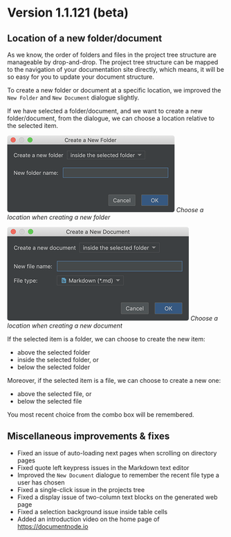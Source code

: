 ﻿# Version 1.1.121 (beta)

## Location of a new folder/document

As we know, the order of folders and files in the project tree structure are manageable by drop-and-drop. The project tree structure can be mapped to the navigation of your documentation site directly, which means, it will be so easy for you to update your document structure.

To create a new folder or document at a specific location, we improved the `New Folder` and `New Document` dialogue slightly.

If we have selected a folder/document, and we want to create a new folder/document, from the dialogue, we can choose a location relative to the selected item.

![screen-new-folder-location](screen-new-folder-location.png)
*Choose a location when creating a new folder*

![screen-new-document-location](screen-new-document-location.png)
*Choose a location when creating a new document*

If the selected item is a folder, we can choose to create the new item:

* above the selected folder
* inside the selected folder, or
* below the selected folder

Moreover, if the selected item is a file, we can choose to create a new one:

* above the selected file, or
* below the selected file

You most recent choice from the combo box will be remembered.


## Miscellaneous improvements & fixes

* Fixed an issue of auto-loading next pages when scrolling on directory pages
* Fixed quote left keypress issues in the Markdown text editor
* Improved the `New Document` dialogue to remember the recent file type a user has chosen
* Fixed a single-click issue in the projects tree
* Fixed a display issue of two-column text blocks on the generated web page
* Fixed a selection background issue inside table cells
* Added an introduction video on the home page of https://documentnode.io
